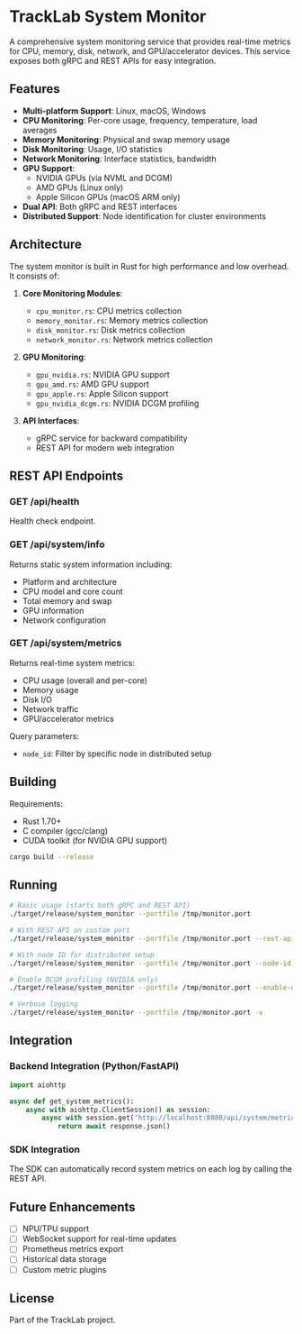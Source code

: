 # TrackLab System Monitor

A comprehensive system monitoring service that provides real-time metrics for CPU, memory, disk, network, and GPU/accelerator devices. This service exposes both gRPC and REST APIs for easy integration.

## Features

- **Multi-platform Support**: Linux, macOS, Windows
- **CPU Monitoring**: Per-core usage, frequency, temperature, load averages
- **Memory Monitoring**: Physical and swap memory usage
- **Disk Monitoring**: Usage, I/O statistics
- **Network Monitoring**: Interface statistics, bandwidth
- **GPU Support**: 
  - NVIDIA GPUs (via NVML and DCGM)
  - AMD GPUs (Linux only)
  - Apple Silicon GPUs (macOS ARM only)
- **Dual API**: Both gRPC and REST interfaces
- **Distributed Support**: Node identification for cluster environments

## Architecture

The system monitor is built in Rust for high performance and low overhead. It consists of:

1. **Core Monitoring Modules**:
   - `cpu_monitor.rs`: CPU metrics collection
   - `memory_monitor.rs`: Memory metrics collection
   - `disk_monitor.rs`: Disk metrics collection
   - `network_monitor.rs`: Network metrics collection

2. **GPU Monitoring**:
   - `gpu_nvidia.rs`: NVIDIA GPU support
   - `gpu_amd.rs`: AMD GPU support
   - `gpu_apple.rs`: Apple Silicon support
   - `gpu_nvidia_dcgm.rs`: NVIDIA DCGM profiling

3. **API Interfaces**:
   - gRPC service for backward compatibility
   - REST API for modern web integration

## REST API Endpoints

### GET /api/health
Health check endpoint.

### GET /api/system/info
Returns static system information including:
- Platform and architecture
- CPU model and core count
- Total memory and swap
- GPU information
- Network configuration

### GET /api/system/metrics
Returns real-time system metrics:
- CPU usage (overall and per-core)
- Memory usage
- Disk I/O
- Network traffic
- GPU/accelerator metrics

Query parameters:
- `node_id`: Filter by specific node in distributed setup

## Building

Requirements:
- Rust 1.70+
- C compiler (gcc/clang)
- CUDA toolkit (for NVIDIA GPU support)

```bash
cargo build --release
```

## Running

```bash
# Basic usage (starts both gRPC and REST API)
./target/release/system_monitor --portfile /tmp/monitor.port

# With REST API on custom port
./target/release/system_monitor --portfile /tmp/monitor.port --rest-api-port 9090

# With node ID for distributed setup
./target/release/system_monitor --portfile /tmp/monitor.port --node-id worker-01

# Enable DCGM profiling (NVIDIA only)
./target/release/system_monitor --portfile /tmp/monitor.port --enable-dcgm-profiling

# Verbose logging
./target/release/system_monitor --portfile /tmp/monitor.port -v
```

## Integration

### Backend Integration (Python/FastAPI)

```python
import aiohttp

async def get_system_metrics():
    async with aiohttp.ClientSession() as session:
        async with session.get('http://localhost:8080/api/system/metrics') as response:
            return await response.json()
```

### SDK Integration

The SDK can automatically record system metrics on each log by calling the REST API.

## Future Enhancements

- [ ] NPU/TPU support
- [ ] WebSocket support for real-time updates
- [ ] Prometheus metrics export
- [ ] Historical data storage
- [ ] Custom metric plugins

## License

Part of the TrackLab project.